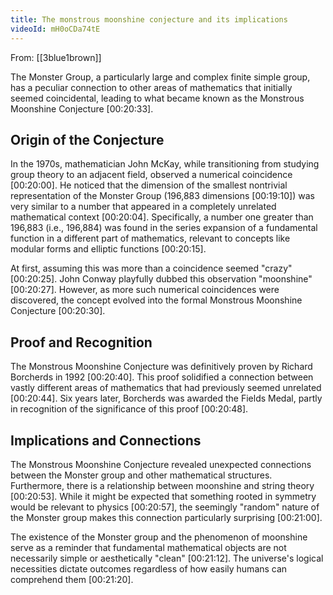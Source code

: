 ```yaml
---
title: The monstrous moonshine conjecture and its implications
videoId: mH0oCDa74tE
---
```


From: [[3blue1brown]] <br/> 

The Monster Group, a particularly large and complex finite simple group, has a peculiar connection to other areas of mathematics that initially seemed coincidental, leading to what became known as the Monstrous Moonshine Conjecture <a class="yt-timestamp" data-t="00:20:33">[00:20:33]</a>.

## Origin of the Conjecture

In the 1970s, mathematician John McKay, while transitioning from studying group theory to an adjacent field, observed a numerical coincidence <a class="yt-timestamp" data-t="00:20:00">[00:20:00]</a>. He noticed that the dimension of the smallest nontrivial representation of the Monster Group (196,883 dimensions <a class="yt-timestamp" data-t="00:19:10">[00:19:10]</a>) was very similar to a number that appeared in a completely unrelated mathematical context <a class="yt-timestamp" data-t="00:20:04">[00:20:04]</a>. Specifically, a number one greater than 196,883 (i.e., 196,884) was found in the series expansion of a fundamental function in a different part of mathematics, relevant to concepts like modular forms and elliptic functions <a class="yt-timestamp" data-t="00:20:15">[00:20:15]</a>.

At first, assuming this was more than a coincidence seemed "crazy" <a class="yt-timestamp" data-t="00:20:25">[00:20:25]</a>. John Conway playfully dubbed this observation "moonshine" <a class="yt-timestamp" data-t="00:20:27">[00:20:27]</a>. However, as more such numerical coincidences were discovered, the concept evolved into the formal Monstrous Moonshine Conjecture <a class="yt-timestamp" data-t="00:20:30">[00:20:30]</a>.

## Proof and Recognition

The Monstrous Moonshine Conjecture was definitively proven by Richard Borcherds in 1992 <a class="yt-timestamp" data-t="00:20:40">[00:20:40]</a>. This proof solidified a connection between vastly different areas of mathematics that had previously seemed unrelated <a class="yt-timestamp" data-t="00:20:44">[00:20:44]</a>. Six years later, Borcherds was awarded the Fields Medal, partly in recognition of the significance of this proof <a class="yt-timestamp" data-t="00:20:48">[00:20:48]</a>.

## Implications and Connections

The Monstrous Moonshine Conjecture revealed unexpected connections between the Monster group and other mathematical structures. Furthermore, there is a relationship between moonshine and string theory <a class="yt-timestamp" data-t="00:20:53">[00:20:53]</a>. While it might be expected that something rooted in symmetry would be relevant to physics <a class="yt-timestamp" data-t="00:20:57">[00:20:57]</a>, the seemingly "random" nature of the Monster group makes this connection particularly surprising <a class="yt-timestamp" data-t="00:21:00">[00:21:00]</a>.

The existence of the Monster group and the phenomenon of moonshine serve as a reminder that fundamental mathematical objects are not necessarily simple or aesthetically "clean" <a class="yt-timestamp" data-t="00:21:12">[00:21:12]</a>. The universe's logical necessities dictate outcomes regardless of how easily humans can comprehend them <a class="yt-timestamp" data-t="00:21:20">[00:21:20]</a>.